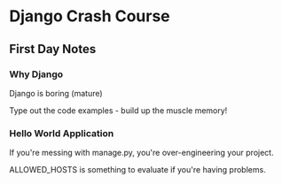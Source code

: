 # Django Crash Course

## First Day Notes

### Why Django
Django is boring (mature)

Type out the code examples - build up the muscle memory!

### Hello World Application

If you're messing with manage.py, you're over-engineering your project.

ALLOWED_HOSTS is something to evaluate if you're having problems.


